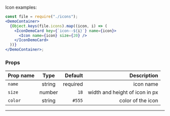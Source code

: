 Icon examples:

```jsx noeditor
const file = require("./icons");
<DemoContainer>
  {Object.keys(file.icons).map((icon, i) => (
    <IconDemoCard key={`icon--${i}`} name={icon}>
      <Icon name={icon} size={20} />
    </IconDemoCard>
  ))}
</DemoContainer>;
```

### Props

| Prop name |  Type  |  Default |                    Description |
| --------- | :----: | -------: | -----------------------------: |
| `name`    | string | required |                      icon name |
| `size`    | number |     `18` | width and height of icon in px |
| `color`   | string |   `#555` |              color of the icon |

---
